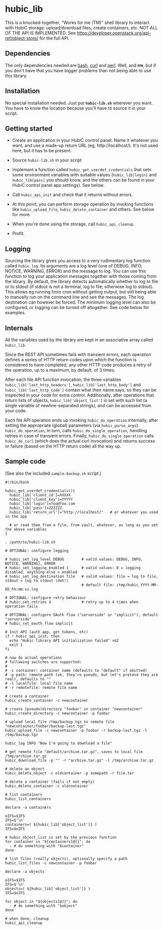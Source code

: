 # hubic_lib

This is a knocked-together, "Works for me (TM)" shell library to interact with HubiC storage: upload/download files, create containers, etc. NOT ALL OF THE API IS IMPLEMENTED. See https://developer.openstack.org/api-ref/object-store/ for the full API.

## Dependencies

The only dependencies needed are [bash](https://www.gnu.org/software/bash/), [curl](https://curl.haxx.se/) and [perl](https://www.perl.org/). Well, and **rm**, but if you don't have that you have bigger problems than not being able to use this library.

## Installation

No special installation needed. Just put **`hubic-lib.sh`** wherever you want. You have to know the location because you'll have to source it in your script.

## Getting started

- Create an application in your HubiC control panel. Name it whatever you want, and use a made-up return URL (eg, http://localhost/). It's not used here, but it has to be present.

- Source `hubic-lib.sh` in your script

- Implement a function called `hubic_get_userdef_credentials` that sets some environment variables with suitable values (`hubic_lib[login]` and `hubic_lib[pass]` you should know, and the others can be found in your HubiC control panel app settings). See below.

- Call `hubic_api_init` and check that it returns without errors.

- At this point, you can perform storage operation by invoking functions like `hubic_upload_file`, `hubic_delete_container` and others. See below for more.

- When you're done using the storage, call `hubic_api_cleanup`.

- Profit. 

## Logging

Sourcing the library gives you access to a very rudimentary log function called `hubic_log`. Its arguments are a log level (one of  DEBUG, INFO, NOTICE, WARNING, ERROR) and the message to log. You can use this function to log your application messages together with those coming from the library. By default, the library detects automatically whether to log to file or to stdout (if stdout is not a terminal, log to file; otherwise log to stdout). This allows eg running from cron without getting output, but still being able to manually run on the command line and see the messages. The log destination can however be forced. The minimum logging level can also be configured, or logging can be turned off altogether. See code below for examples.

## Internals

All the variables used by the library are kept in an associative array called `hubic_lib`. 

Since the REST API sometimes fails with transient errors, each operation defines a series of HTTP return codes upon which the function is considered to have completed; any other HTTP code produces a retry of the operation, up to a maximum, by default, of 3 times.

After each file API function invocation, the three variables `hubic_lib['last_http_headers']`, `hubic_lib['last_http_body']` and `hubic_lib['last_http_code']` contain what their name says, so they can be inspected in your code for extra control. Additionally, after operations that return lists of objects, `hubic_lib['object_list']` is set with such list (a single variable of newline-separated strings), and can be accessed from your code.

Each file API operation ends up invoking `hubic_do_operation` internally, after setting the appropriate (global) parameters (via `hubic_parse_args`). `hubic_do_operation`, in turn, calls `hubic_do_single_operation`, handling retries in case of transient errors. Finally, `hubic_do_single_operation` calls `hubic_do_curl` (which does the actual curl invocation) and returns success or failure (based on the HTTP return code) all the way up.

## Sample code

(See also the included `sample-backup.sh` script.)

```
#!/bin/bash

hubic_get_userdef_credentials(){
  hubic_lib['client_id']=XXXXX
  hubic_lib['client_key']=YYYYY
  hubic_lib['login']=foo@foo.com
  hubic_lib['pass']=ZZZZZZ
  hubic_lib['return_url']="http://localhost/"   # or whatever you used in the app
  
  # or read them from a file, from vault, whatever, as long as you set the above variables
}

. /path/to/hubic-lib.sh

# OPTIONAL: configure logging

# hubic_set_log_level DEBUG        # valid values: DEBUG, INFO, NOTICE, WARNING], ERROR
# hubic_set_logging_enabled 1      # valid values: 0 = logging disabled, anything else = enabled
# hubic_set_log_destination file   # valid values: file = log to file, stdout = log to stdout (doh!)
                                   # default file: /tmp/hubic_YYYY-MM-DD_hh:mm:ss.log

# OPTIONAL: configure retry behaviour
# hubic_set_retries 4              # retry up to 4 times when operation fails

# OPTIONAL: configure OAuth flow ("serverside" or "implicit"), default "serverside"
# hubic_set_oauth_flow implicit

# Init API (auth app, get tokens, etc)
if ! hubic_api_init; then
  echo "Hubic library API initialization failed" >&2
  exit 1
fi

# now do actual operations
# following switches are supported:
#
# -c container: container name (defaults to "default" if omitted)
# -p path: remote path (ok, they're pseudo, but let's pretend they are real), defaults to ""
# -l localfile: local file name
# -r remotefile: remote file name

# create a container
hubic_create_container -c newcontainer

# create (pseudo)directory "foobar" in container "newcontainer"
hubic_create_directory -c newcontainer -p foobar

# upload local file /tmp/backup.tgz to remote file "newcontainer/foobar/backup-last.tgz"
hubic_upload_file -c newcontainer -p foobar -r backup-last.tgz -l /tmp/backup.tgz 

hubic_log INFO "Now I'm going to download a file"

# get remote file "default/archive.tar.gz", saves to local file /tmp/archive.tar.gz
hubic_download_file -p "" -r "archive.tar.gz" -l /tmp/archive.tar.gz

# delete an object
hubic_delete_object -c oldcontainer -p somepath -r file.tar

# delete a container (fails if not empty)
hubic_delete_container -c oldcontainer

# list containers
hubic_list_containers

declare -a containers

oIFS=$IFS
IFS=$'\n'
containers=( ${hubic_lib['object_list']} )
IFS=$oIFS

# hubic_object_list is set by the previous function
for container in "${containers[@]}"; do
  : # do something with "$container"
done

# list files (really objects), optionally specify a path
hubic_list_files -c newcontainer -p foobar

declare -a objects

oIFS=$IFS
IFS=$'\n'
objects=( ${hubic_lib['object_list']} )
IFS=$oIFS

for object in "${objects[@]}"; do
  : # do something with "$object"
done

# when done, cleanup
hubic_api_cleanup
```

